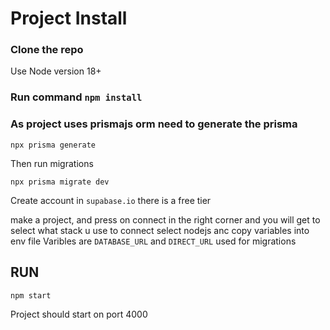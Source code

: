 # Project Install

### Clone the repo
Use Node version 18+
### Run command ```npm install```

### As project uses prismajs orm need to generate the prisma
```npx prisma generate```

Then run migrations

```npx prisma migrate dev```

Create account in ```supabase.io``` there is a free tier

make a project, and press on connect in the right corner and you will get to select what stack u use to connect
select nodejs anc copy variables into env file 
Varibles are 
```DATABASE_URL``` and ```DIRECT_URL``` used for migrations


## RUN
```npm start```

Project should start on port 4000

